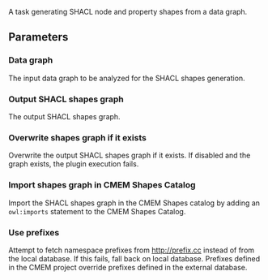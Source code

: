A task generating SHACL node and property shapes from a data graph.
    
## Parameters

### Data graph

The input data graph to be analyzed for the SHACL shapes generation.

### Output SHACL shapes graph

The output SHACL shapes graph.

### Overwrite shapes graph if it exists

Overwrite the output SHACL shapes graph if it exists. If disabled and the graph exists, the plugin execution fails.

### Import shapes graph in CMEM Shapes Catalog

Import the SHACL shapes graph in the CMEM Shapes catalog by adding an `owl:imports` statement to the CMEM Shapes Catalog.

### Use prefixes

Attempt to fetch namespace prefixes from http://prefix.cc instead of from the local database. If this fails, fall back
on local database. Prefixes defined in the CMEM project override prefixes defined in the external database.
